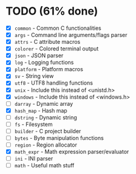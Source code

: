 # TODO (61% done)
- [X] `common`    - Common C functionalities
- [X] `args`      - Command line arguments/flags parser
- [X] `attrs`     - C attribute macros
- [X] `colorer`   - Colored terminal output
- [X] `json`      - JSON parser
- [X] `log`       - Logging functions
- [X] `platform`  - Platform macros
- [X] `sv`        - String view
- [X] `utf8`      - UTF8 handling functions
- [X] `unix`      - Include this instead of <unistd.h>
- [X] `windows`   - Include this instead of <windows.h>
- [ ] `darray`    - Dynamic array
- [X] `hash_map`  - Hash map
- [ ] `dstring`   - Dynamic string
- [ ] `fs`        - Filesystem
- [ ] `builder`   - C project builder
- [ ] `bytes`     - Byte manipulation functions
- [ ] `region`    - Region allocator
- [X] `math_expr` - Math expression parser/evaluator
- [ ] `ini`       - INI parser
- [ ] `math`      - Useful math stuff
